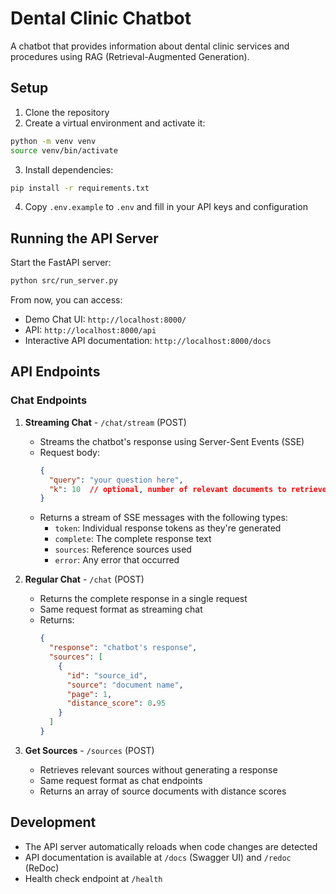 # Dental Clinic Chatbot

A chatbot that provides information about dental clinic services and procedures using RAG (Retrieval-Augmented Generation).

## Setup

1. Clone the repository
2. Create a virtual environment and activate it:
```bash
python -m venv venv
source venv/bin/activate
```
3. Install dependencies:
```bash
pip install -r requirements.txt
```
4. Copy `.env.example` to `.env` and fill in your API keys and configuration

## Running the API Server

Start the FastAPI server:
```bash
python src/run_server.py
```

From now, you can access:
- Demo Chat UI: `http://localhost:8000/`
- API: `http://localhost:8000/api`
- Interactive API documentation: `http://localhost:8000/docs`

## API Endpoints

### Chat Endpoints

1. **Streaming Chat** - `/chat/stream` (POST)
   - Streams the chatbot's response using Server-Sent Events (SSE)
   - Request body:
     ```json
     {
       "query": "your question here",
       "k": 10  // optional, number of relevant documents to retrieve
     }
     ```
   - Returns a stream of SSE messages with the following types:
     - `token`: Individual response tokens as they're generated
     - `complete`: The complete response text
     - `sources`: Reference sources used
     - `error`: Any error that occurred

2. **Regular Chat** - `/chat` (POST)
   - Returns the complete response in a single request
   - Same request format as streaming chat
   - Returns:
     ```json
     {
       "response": "chatbot's response",
       "sources": [
         {
           "id": "source_id",
           "source": "document name",
           "page": 1,
           "distance_score": 0.95
         }
       ]
     }
     ```

3. **Get Sources** - `/sources` (POST)
   - Retrieves relevant sources without generating a response
   - Same request format as chat endpoints
   - Returns an array of source documents with distance scores

## Development

- The API server automatically reloads when code changes are detected
- API documentation is available at `/docs` (Swagger UI) and `/redoc` (ReDoc)
- Health check endpoint at `/health`